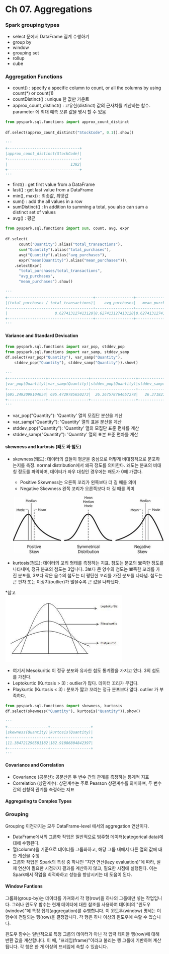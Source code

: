 # Ch 07. Aggregations 

### Spark grouping types
- select 문에서 DataFrame 집계 수행하기 
- group by 
- window
- grouping set
- rollup 
- cube 

### Aggregation Functions 
- count() : specify a specific column to count, or all the columns by using count(*) or count(1) 
- countDistinct() : unique 한 값만 카운트 
- approx_count_distinct() : 고유한(distinct) 값의 근사치를 계산하는 함수. parameter 에 최대 예측 오류 값을 명시 할 수 있음

```python
from pyspark.sql.functions import approx_count_distinct

df.select(approx_count_distinct("StockCode", 0.1)).show() 

'''
+--------------------------------+
|approx_count_distinct(StockCode)|
+--------------------------------+
|                            1382|
+--------------------------------+
'''
```

- first() : get first value from a DataFrame 
- last() : get last value from a DataFrame 
- min(), max() : 최솟값, 최댓값 
- sum() : add the all values in a row 
- sumDistinct() : In addition to summing a total, you also can sum a distinct set of values
- avg() : 평균 

```python
from pyspark.sql.functions import sum, count, avg, expr

df.select(
      count("Quantity").alias("total_transactions"),
      sum("Quantity").alias("total_purchases"),
      avg("Quantity").alias("avg_purchases"),
      expr("mean(Quantity)").alias("mean_purchases"))\
    .selectExpr(
      "total_purchases/total_transactions",
      "avg_purchases",
      "mean_purchases").show()

'''
+--------------------------------------+-----------------+-----------------+
|(total_purchases / total_transactions)|    avg_purchases|   mean_purchases|
+--------------------------------------+-----------------+-----------------+
|                     8.627413127413128|8.627413127413128|8.627413127413128|
+--------------------------------------+-----------------+-----------------+
'''
```
#### Variance and Standard Devication 

```python
from pyspark.sql.functions import var_pop, stddev_pop
from pyspark.sql.functions import var_samp, stddev_samp
df.select(var_pop("Quantity"), var_samp("Quantity"),
    stddev_pop("Quantity"), stddev_samp("Quantity")).show()

'''
+-----------------+------------------+--------------------+---------------------+
|var_pop(Quantity)|var_samp(Quantity)|stddev_pop(Quantity)|stddev_samp(Quantity)|
+-----------------+------------------+--------------------+---------------------+
|695.2492099104054| 695.4729785650273|  26.367578764657278|   26.371821677029203|
+-----------------+------------------+--------------------+---------------------+
'''
```
- var_pop("Quantity"): 'Quantity' 열의 모집단 분산을 계산
- var_samp("Quantity"): 'Quantity' 열의 표본 분산을 계산
- stddev_pop("Quantity"): 'Quantity' 열의 모집단 표준 편차를 계산
- stddev_samp("Quantity"): 'Quantity' 열의 표본 표준 편차를 계산

#### skewness and kurtosis (왜도 와 첨도)
- skewness(왜도): 데이터의 값들이 평균을 중심으로 어떻게 비대칭적으로 분포하는지를 측정. normal distribution에서 왜곡 정도를 의미한다.  왜도는 분포의 비대칭 정도를 파악하며, 데이터가 좌우 대칭인 경우에는 왜도가 0에 가깝다. 

  - Positive Skewness는 오른쪽 꼬리가 왼쪽보다 더 길 때를 의미
  - Negative Skewness 왼쪽 꼬리가 오른쪽보다 더 길 때를 의미   
  
  ![ch07_skewness.png](img/ch07_skewness.png)

- kurtosis(첨도): 데이터의 꼬리 형태를 측정하는 지표. 첨도는 분포의 뾰족한 정도를 나타내며, 정규 분포의 첨도는 3입니다. 3보다 큰 양수의 첨도는 뾰족한 꼬리를 가진 분포를, 3보다 작은 음수의 첨도는 더 평탄한 꼬리를 가진 분포를 나타냄.
   첨도는 큰 편차 또는 이상치(outlier)가 많을수록 큰 값을 나타낸다. 

*참고   
![ch06_kurtosis.png](img/ch06_kurtosis.png)
- 여기서 Mesokuritic 이 정규 분포와 유사한 첨도 통계량을 가지고 있다. 3의 첨도를 가진다. 
- Leptokurtic (Kurtosis > 3) : outlier가 많다. 데이터 꼬리가 무겁다. 
- Playkurtic (Kurtosis < 3) : 분포가 짧고 꼬리는 정규 분포보다 얇다. outlier 가 부족하다. 

```python
from pyspark.sql.functions import skewness, kurtosis
df.select(skewness("Quantity"), kurtosis("Quantity")).show()

'''
+------------------+------------------+
|skewness(Quantity)|kurtosis(Quantity)|
+------------------+------------------+
|11.384721296581182|182.91886804842397|
+------------------+------------------+
'''
```

#### Covariance and Correlation
- Covariance (공분산): 공분산은 두 변수 간의 관계를 측정하는 통계적 지표
- Correlation (상관계수): 상관계수는 주로 Pearson 상관계수를 의미하며, 두 변수 간의 선형적 관계를 측정하는 지표


#### Aggregating to Complex Types

### Grouping 
Grouping 이전까지는 모두 DataFrame-level 에서의 aggregation 연산이다. 
- DataFrame에서의 그룹화 작업은 일반적으로 범주형 데이터(categorical data)에 대해 수행된다. 
- 열(column)을 기준으로 데이터를 그룹화하고, 해당 그룹 내에서 다른 열의 값에 대한 계산을 수행
- 그룹화 작업은 Spark의 특성 중 하나인 "지연 연산(lazy evaluation)"에 따라, 실제 연산이 필요한 시점까지 결과를 계산하지 않고, 필요한 시점에 실행된다. 이는 Spark에서 작업을 최적화하고 성능을 향상시키는 데 도움이 된다.

#### Window Funtions 
그룹화(group-by)는 데이터를 가져와서 각 행(row)을 하나의 그룹에만 넣는 작업입니다. 그러나 윈도우 함수는 현재 데이터에 대한 참조를 사용하여 데이터의 "윈도우(window)"에 특정 집계(aggregation)를 수행합니다. 이 윈도우(window) 명세는 이 함수에 전달되는 행(row)을 결정합니다. 각 행은 하나 이상의 윈도우에 속할 수 있습니다.

윈도우 함수는 일반적으로 특정 그룹의 데이터가 아닌 각 입력 테이블 행(row)에 대해 반환 값을 계산합니다. 이 때, "프레임(frame)"이라고 불리는 행 그룹에 기반하여 계산됩니다. 각 행은 한 개 이상의 프레임에 속할 수 있습니다.